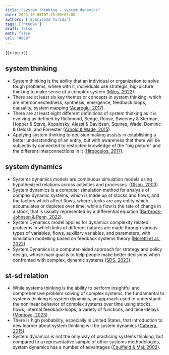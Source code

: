```yaml
---
title: "system thinking - system dynamics"
date: 2023-10-05T07:15:00+07:00
authors: ['Sparisoma Viridi']
tags: ['nt6094']
draft: false
math: false
url: "0088"
---
```

{{< toc >}}


## system thinking
+ System thinking is the ability that an individual or organization to solve tough problems, where with it, individuals use strategic, big-picture thinking to make sense of a complex system ([Miles, 2022](https://www.betterup.com/blog/systems-thinking)).
+ There are at least six key themes or concepts in system thinking, which are interconnectedness, synthesis, emergence, feedback loops, causality, system mapping ([Acaroglu, 2017](https://medium.com/disruptive-design/tools-for-systems-thinkers-the-6-fundamental-concepts-of-systems-thinking-379cdac3dc6a)).
+ There are at least eight different definitions of system thinking as it is evolving as defined by Richmond, Senge, Rouse, Sweeney & Sterman, Hopper & Stave, Kopainsky, Alessi & Davidsen, Squires, Wade, Dominic & Gelosh, and Forrester ([Arnold & Wade, 2015](https://doi.org/10.1016/j.procs.2015.03.050)).
+ Applying system thinking to decision making assists in establishing a better understanding of an entity, but with awareness that there will be subjectivity connected to restricted knowledge of the "big picture" and the different interconnections in it ([Hiropoulos, 2017](https://www.linkedin.com/pulse/fallacy-subjectivity-decision-making-anton-hiropoulos/)).


## system dynamics
+ Systems dynamics models are continuous simulation models using hypothesized relations across activities and processes. ([Olson, 2003](https://www.sciencedirect.com/topics/computer-science/dynamic-system-model#:~:text=Olson)).
+ System dynamics is a computer simulation method for analysis of complex dynamic systems, which is made up of stocks and flows, and the factors which affect flows, where stocks are any entity which accumulates or depletes over time, while a flow is the rate of change in a stock, that is usually represented by a differential equation ([Barbrook-Johnson & Penn, 2022](https://doi.org/10.1007/978-3-031-01919-7_8)).
+ System Dynamics model applies for dynamics complexity related problems in which links of different natures are made through various types of variables, flows, auxiliary variables, and parameters, with simulation modelling based on feedback systems theory ([Moretti et al., 2022](https://www.sciencedirect.com/topics/computer-science/dynamic-system-model#:~:text=Moretti)).
+ System Dynamics is a computer-aided approach for strategy and policy design, whose main goal is to help people make better decisions when confronted with complex, dynamic systems ([SDS, 2023](https://systemdynamics.org/what-is-system-dynamics/)).


## st-sd relation
+ While systems thinking is the ability to perform insightful and comprehensive problem solving of complex systems, the fundamental to systems thinking is system dynamics, an approach used to understand the nonlinear behavior of complex systems over time using stocks, flows, internal feedback-loops, a variety of functions, and time-delays ([Montoya, 2023](https://ep.jhu.edu/courses/645781-systems-thinking-and-systems-dynamics/)).
+ There is high probability, especially in United States, that introduction to new learner about system thinking will be system dynamics ([Cabrera, 2015](https://blog.cabreraresearch.org/system-dynamics-does-not-equal-systems-thinking)).
+ System dynamics is not the only way of practicing systems thinking, but compared to a representative sample of other systems methodologies, system dynamics has a number of advantages ([Caulfield & Maj, 2002](https://doi.org/10.1109/ICSMC.2001.971932)).